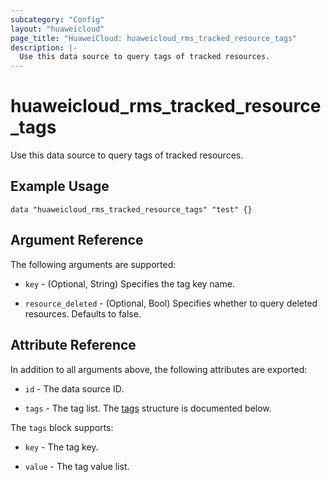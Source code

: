 ```yaml
---
subcategory: "Config"
layout: "huaweicloud"
page_title: "HuaweiCloud: huaweicloud_rms_tracked_resource_tags"
description: |-
  Use this data source to query tags of tracked resources.
---
```


# huaweicloud_rms_tracked_resource_tags

Use this data source to query tags of tracked resources.

## Example Usage

```hcl
data "huaweicloud_rms_tracked_resource_tags" "test" {}
```

## Argument Reference

The following arguments are supported:

* `key` - (Optional, String) Specifies the tag key name.

* `resource_deleted` - (Optional, Bool) Specifies whether to query deleted resources. Defaults to false.

## Attribute Reference

In addition to all arguments above, the following attributes are exported:

* `id` - The data source ID.

* `tags` - The tag list.
  The [tags](#tags_struct) structure is documented below.

<a name="tags_struct"></a>
The `tags` block supports:

* `key` - The tag key.

* `value` - The tag value list.
